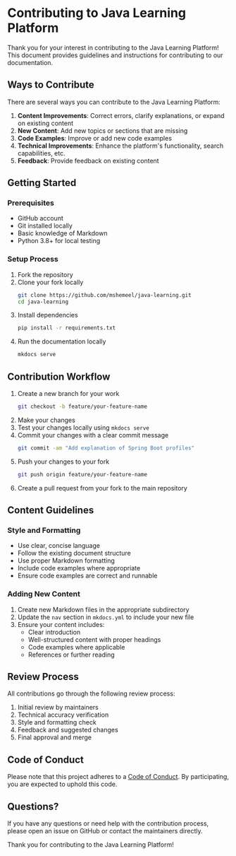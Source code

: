 # Contributing to Java Learning Platform

Thank you for your interest in contributing to the Java Learning Platform! This document provides guidelines and instructions for contributing to our documentation.

## Ways to Contribute

There are several ways you can contribute to the Java Learning Platform:

1. **Content Improvements**: Correct errors, clarify explanations, or expand on existing content
2. **New Content**: Add new topics or sections that are missing
3. **Code Examples**: Improve or add new code examples
4. **Technical Improvements**: Enhance the platform's functionality, search capabilities, etc.
5. **Feedback**: Provide feedback on existing content

## Getting Started

### Prerequisites

- GitHub account
- Git installed locally
- Basic knowledge of Markdown
- Python 3.8+ for local testing

### Setup Process

1. Fork the repository
2. Clone your fork locally
   ```bash
   git clone https://github.com/mshemeel/java-learning.git
   cd java-learning
   ```
3. Install dependencies
   ```bash
   pip install -r requirements.txt
   ```
4. Run the documentation locally
   ```bash
   mkdocs serve
   ```

## Contribution Workflow

1. Create a new branch for your work
   ```bash
   git checkout -b feature/your-feature-name
   ```
2. Make your changes
3. Test your changes locally using `mkdocs serve`
4. Commit your changes with a clear commit message
   ```bash
   git commit -am "Add explanation of Spring Boot profiles"
   ```
5. Push your changes to your fork
   ```bash
   git push origin feature/your-feature-name
   ```
6. Create a pull request from your fork to the main repository

## Content Guidelines

### Style and Formatting

- Use clear, concise language
- Follow the existing document structure
- Use proper Markdown formatting
- Include code examples where appropriate
- Ensure code examples are correct and runnable

### Adding New Content

1. Create new Markdown files in the appropriate subdirectory
2. Update the `nav` section in `mkdocs.yml` to include your new file
3. Ensure your content includes:
   - Clear introduction
   - Well-structured content with proper headings
   - Code examples where applicable
   - References or further reading

## Review Process

All contributions go through the following review process:

1. Initial review by maintainers
2. Technical accuracy verification
3. Style and formatting check
4. Feedback and suggested changes
5. Final approval and merge

## Code of Conduct

Please note that this project adheres to a [Code of Conduct](CODE_OF_CONDUCT.md). By participating, you are expected to uphold this code.

## Questions?

If you have any questions or need help with the contribution process, please open an issue on GitHub or contact the maintainers directly.

Thank you for contributing to the Java Learning Platform! 